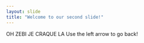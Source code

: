 ```yaml
---
layout: slide
title: "Welcome to our second slide!"
---
```

OH ZEBI JE CRAQUE LA
Use the left arrow to go back!
